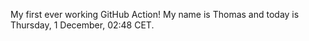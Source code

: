 My first ever working GitHub Action!
My name is Thomas and today is Thursday, 1 December, 02:48 CET. 
